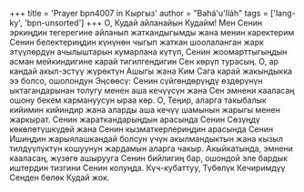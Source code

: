 +++
title = 'Prayer bpn4007 in Кыргыз'
author = "Bahá'u'lláh"
tags = ['lang-ky', 'bpn-unsorted']
+++
О, Кудай айланайын Кудайм! Мен Сенин эркиңдин тегерегине айланып жаткандыгымды жана менин каректерим Сенин белектериңдин күнүнөн чыгып жаткан шоолаланган жарк этүүлөрдүн ачылыштарын кумарлана күтүп, Сенин жоомарттыгыңдын асман мейкиндигине карай тигилгендигин Сен көрүп турасың. О, ар кандай акыл-эстүү жүрөктүн Ашыгы жана Ким Сага карай жакындыкка ээ болсо, ошолондун Эңсөөсү: Сенин сүйгөндөрүңдү өздөрүнүн ыктагандарынан толугу менен аша кечүүсүн жана Сен эмнени кааласаң ошону бекем кармануусун ыраа көр. О, Теңир, аларга такыбалык кийимин кийиндир жана аларды аша кечүү шамынын жарыгы менен жаркырат. Сенин жараткандарыңдын арасында Сенин Сөзүңдү көкөлөтүшкүдөй жана Сенин кызматкерлериңдин арасында Сенин Ишиңдин жарыялашкандай болсун үчүн акылмандыктын жана кызыл тилдүүлүктүн кошуунун жардамын аларга чакыр. Акыйкатында, эмнени кааласаң, жүзөгө ашырууга Сенин бийлигиң бар, ошондой эле бардык иштердин тизгини Сенин колуңда. Күч-кубаттуу, Түбөлүк Кечиримдүү Сенден бөлөк Кудай жок.
